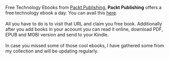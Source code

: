 Free Technology Ebooks from <a href="https://www.packtpub.com/">Packt Publishing.</a>
<b>Packt Publishing</b> offers a free technology ebook a day. You can avail this <a href="https://www.packtpub.com/packt/offers/free-learning">here</a>.
<br>
<br>
All you have to do is to visit that URL and claim you free book. Additionally after you add books in your acoount you can read it online, download PDF, EPUB and MOBI version and send to your Kindle.
<br>
<br>
In case you missed some of those cool ebooks, I have gathered some from my collection and will be updating regularly. 
